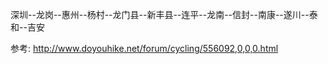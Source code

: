 深圳--龙岗--惠州--杨村--龙门县--新丰县--连平--龙南--信封--南康--遂川--泰和--吉安

参考: http://www.doyouhike.net/forum/cycling/556092,0,0,0.html

